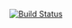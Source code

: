 [![Build Status](https://travis-ci.org/Andretalik/adrian-otieno-bc17-week-2.svg?branch=badge_additions)](https://travis-ci.org/Andretalik/adrian-otieno-bc17-week-2.svg?branch=badge_additions)
